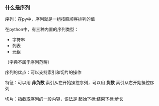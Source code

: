 ### 什么是序列
序列：在py中，序列就是一组按照顺序排列的值

在python中，有三种内置的序列类型：
- 字符串
- 列表
- 元组

（字典不属于序列范畴）

序列的优点：可以支持索引和切片的操作

特征：可以用 **非负数** 索引从左开始操控序列，可以用 **负数** 索引从右开始操控序列

切片：指截取序列的一段内容，语法是 起始下标:结束下标:步长